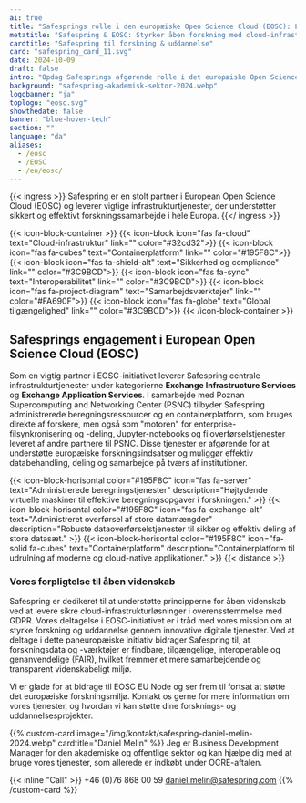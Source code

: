```yaml
---
ai: true
title: "Safesprings rolle i den europæiske Open Science Cloud (EOSC): Levering af centrale infrastrukturtjenester"
metatitle: "Safespring & EOSC: Styrker åben forskning med cloud-infrastrukturløsninger"
cardtitle: "Safespring til forskning & uddannelse"
card: "safespring_card_11.svg"
date: 2024-10-09
draft: false
intro: "Opdag Safesprings afgørende rolle i det europæiske Open Science Cloud (EOSC)-initiativ, der tilbyder administrerede beregningsressourcer, containere, dataoverførsel og filsynkroniseringstjenester til støtte for åben videnskab og forskningssamarbejde på tværs af Europa."
background: "safespring-akademisk-sektor-2024.webp"
logobanner: "ja"
toplogo: "eosc.svg"
showthedate: false
banner: "blue-hover-tech"
section: ""
language: "da"
aliases:
  - /eosc
  - /EOSC
  - /en/eosc/
---
```

{{< ingress >}}
Safespring er en stolt partner i European Open Science Cloud (EOSC) og leverer vigtige infrastrukturtjenester, der understøtter sikkert og effektivt forskningssamarbejde i hele Europa.
{{</ ingress >}}

{{< icon-block-container >}}
{{< icon-block icon="fas fa-cloud" text="Cloud-infrastruktur" link="" color="#32cd32">}}
{{< icon-block icon="fas fa-cubes" text="Containerplatform" link="" color="#195F8C">}}
{{< icon-block icon="fas fa-shield-alt" text="Sikkerhed og compliance" link="" color="#3C9BCD">}}
{{< icon-block icon="fas fa-sync" text="Interoperabilitet" link="" color="#3C9BCD">}}
{{< icon-block icon="fas fa-project-diagram" text="Samarbejdsværktøjer" link="" color="#FA690F">}}
{{< icon-block icon="fas fa-globe" text="Global tilgængelighed" link="" color="#3C9BCD">}}
{{< /icon-block-container >}}

## Safesprings engagement i European Open Science Cloud (EOSC)

Som en vigtig partner i EOSC-initiativet leverer Safespring centrale infrastrukturtjenester under kategorierne **Exchange Infrastructure Services** og **Exchange Application Services**. I samarbejde med Poznan Supercomputing and Networking Center (PSNC) tilbyder Safespring administrerede beregningsressourcer og en containerplatform, som bruges direkte af forskere, men også som "motoren" for enterprise-filsynkronisering og -deling, Jupyter-notebooks og filoverførselstjenester leveret af andre partnere til PSNC. Disse tjenester er afgørende for at understøtte europæiske forskningsindsatser og muliggør effektiv databehandling, deling og samarbejde på tværs af institutioner.

{{< icon-block-horisontal color="#195F8C" icon="fas fa-server" text="Administrerede beregningstjenester" description="Højtydende virtuelle maskiner til effektive beregningsopgaver i forskningen." >}}
{{< icon-block-horisontal color="#195F8C" icon="fas fa-exchange-alt" text="Administreret overførsel af store datamængder" description="Robuste dataoverførselstjenester til sikker og effektiv deling af store datasæt." >}}
{{< icon-block-horisontal color="#195F8C" icon="fa-solid fa-cubes" text="Containerplatform" description="Containerplatform til udrulning af moderne og cloud-native applikationer." >}}
{{< distance >}}

### Vores forpligtelse til åben videnskab

Safespring er dedikeret til at understøtte principperne for åben videnskab ved at levere sikre cloud-infrastrukturløsninger i overensstemmelse med GDPR. Vores deltagelse i EOSC-initiativet er i tråd med vores mission om at styrke forskning og uddannelse gennem innovative digitale tjenester. Ved at deltage i dette paneuropæiske initiativ bidrager Safespring til, at forskningsdata og -værktøjer er findbare, tilgængelige, interoperable og genanvendelige (FAIR), hvilket fremmer et mere samarbejdende og transparent videnskabeligt miljø.

Vi er glade for at bidrage til EOSC EU Node og ser frem til fortsat at støtte det europæiske forskningsmiljø. Kontakt os gerne for mere information om vores tjenester, og hvordan vi kan støtte dine forsknings- og uddannelsesprojekter.

{{% custom-card image="/img/kontakt/safespring-daniel-melin-2024.webp" cardtitle="Daniel Melin" %}}
Jeg er Business Development Manager for den akademiske og offentlige sektor og kan hjælpe dig med at bruge vores tjenester, som allerede er indkøbt under OCRE-aftalen.

{{< inline "Call" >}} +46 (0)76 868 00 59
[daniel.melin@safespring.com](mailto:daniel.melin@safespring.com)
{{% /custom-card %}}